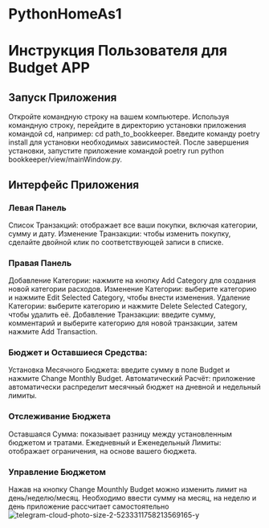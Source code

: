 # PythonHomeAs1
# Инструкция Пользователя для Budget APP
## Запуск Приложения
Откройте командную строку на вашем компьютере.
Используя командную строку, перейдите в директорию установки приложения командой cd, например: cd path_to_bookkeeper.
Введите команду poetry install для установки необходимых зависимостей.
После завершения установки, запустите приложение командой poetry run python bookkeeper/view/mainWindow.py.
## Интерфейс Приложения
### Левая Панель
Список Транзакций: отображает все ваши покупки, включая категории, сумму и дату.
Изменение Транзакции: чтобы изменить покупку, сделайте двойной клик по соответствующей записи в списке.
### Правая Панель
Добавление Категории: нажмите на кнопку Add Category для создания новой категории расходов.
Изменение Категории: выберите категорию и нажмите Edit Selected Category, чтобы внести изменения.
Удаление Категории: выберите категорию и нажмите Delete Selected Category, чтобы удалить её.
Добавление Транзакции: введите сумму, комментарий и выберите категорию для новой транзакции, затем нажмите Add Transaction.
### Бюджет и Оставшиеся Средства:
Установка Месячного Бюджета: введите сумму в поле Budget и нажмите Change Monthly Budget.
Автоматический Расчёт: приложение автоматически распределит месячный бюджет на дневной и недельный лимиты.
### Отслеживание Бюджета
Оставшаяся Сумма: показывает разницу между установленным бюджетом и тратами.
Ежедневный и Еженедельный Лимиты: отображает ограничения, на основе вашего бюджета.
### Управление Бюджетом
Нажав на кнопку Change Mounthly Budget можно изменить лимит на день/неделю/месяц. Необходимо ввести сумму на месяц, на неделю и день приложение рассчитает самостоятельно
![telegram-cloud-photo-size-2-5233311758213569165-y](https://github.com/denismox/PythonHomeAs1/assets/84687793/949204b2-48a5-439d-b5a0-035f6713b7c9)
